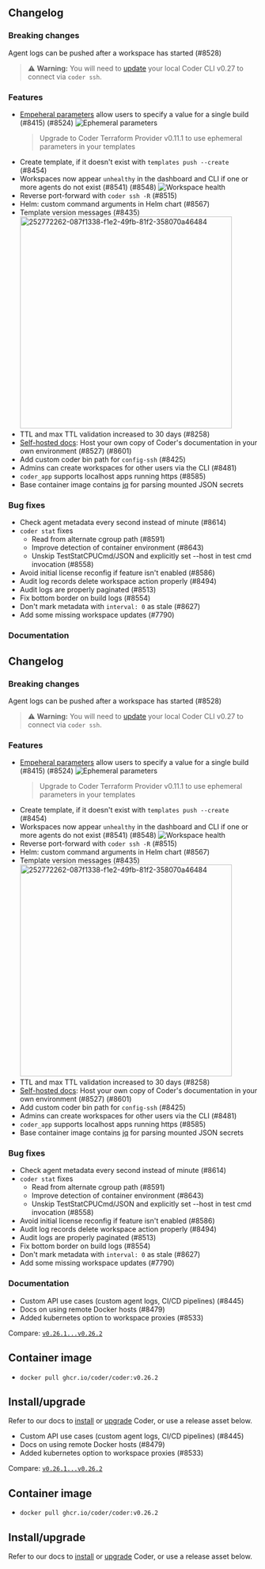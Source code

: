 ## Changelog

### Breaking changes

Agent logs can be pushed after a workspace has started (#8528)

> ⚠️ **Warning:** You will need to [update](https://coder.com/docs/v2/latest/install) your local Coder CLI v0.27 to connect via `coder ssh`.

### Features

- [Empeheral parameters](https://registry.terraform.io/providers/coder/coder/latest/docs/data-sources/parameter#ephemeral) allow users to specify a value for a single build (#8415) (#8524)
  ![Ephemeral parameters](https://github.com/coder/coder/assets/22407953/89df0888-9abc-453a-ac54-f5d0e221b0b9)
  > Upgrade to Coder Terraform Provider v0.11.1 to use ephemeral parameters in your templates
- Create template, if it doesn't exist with `templates push --create` (#8454)
- Workspaces now appear `unhealthy` in the dashboard and CLI if one or more agents do not exist (#8541) (#8548)
  ![Workspace health](https://github.com/coder/coder/assets/22407953/edbb1d70-61b5-4b45-bfe8-51abdab417cc)
- Reverse port-forward with `coder ssh -R` (#8515)
- Helm: custom command arguments in Helm chart (#8567)
- Template version messages (#8435)
  <img width="428" alt="252772262-087f1338-f1e2-49fb-81f2-358070a46484" src="https://github.com/coder/coder/assets/22407953/5f6e5e47-e61b-41f1-92fe-f624e92f8bd3">
- TTL and max TTL validation increased to 30 days (#8258)
- [Self-hosted docs](https://coder.com/docs/v2/latest/install/offline#offline-docs): Host your own copy of Coder's documentation in your own environment (#8527) (#8601)
- Add custom coder bin path for `config-ssh` (#8425)
- Admins can create workspaces for other users via the CLI (#8481)
- `coder_app` supports localhost apps running https (#8585)
- Base container image contains [jq](https://github.com/coder/coder/pull/8563) for parsing mounted JSON secrets

### Bug fixes

- Check agent metadata every second instead of minute (#8614)
- `coder stat` fixes
  - Read from alternate cgroup path (#8591)
  - Improve detection of container environment (#8643)
  - Unskip TestStatCPUCmd/JSON and explicitly set --host in test cmd invocation (#8558)
- Avoid initial license reconfig if feature isn't enabled (#8586)
- Audit log records delete workspace action properly (#8494)
- Audit logs are properly paginated (#8513)
- Fix bottom border on build logs (#8554)
- Don't mark metadata with `interval: 0` as stale (#8627)
- Add some missing workspace updates (#7790)

### Documentation
## Changelog

### Breaking changes

Agent logs can be pushed after a workspace has started (#8528)

> ⚠️ **Warning:** You will need to [update](https://coder.com/docs/v2/latest/install) your local Coder CLI v0.27 to connect via `coder ssh`.

### Features

- [Empeheral parameters](https://registry.terraform.io/providers/coder/coder/latest/docs/data-sources/parameter#ephemeral) allow users to specify a value for a single build (#8415) (#8524)
  ![Ephemeral parameters](https://github.com/coder/coder/assets/22407953/89df0888-9abc-453a-ac54-f5d0e221b0b9)
  > Upgrade to Coder Terraform Provider v0.11.1 to use ephemeral parameters in your templates
- Create template, if it doesn't exist with `templates push --create` (#8454)
- Workspaces now appear `unhealthy` in the dashboard and CLI if one or more agents do not exist (#8541) (#8548)
  ![Workspace health](https://github.com/coder/coder/assets/22407953/edbb1d70-61b5-4b45-bfe8-51abdab417cc)
- Reverse port-forward with `coder ssh -R` (#8515)
- Helm: custom command arguments in Helm chart (#8567)
- Template version messages (#8435)
  <img width="428" alt="252772262-087f1338-f1e2-49fb-81f2-358070a46484" src="https://github.com/coder/coder/assets/22407953/5f6e5e47-e61b-41f1-92fe-f624e92f8bd3">
- TTL and max TTL validation increased to 30 days (#8258)
- [Self-hosted docs](https://coder.com/docs/v2/latest/install/offline#offline-docs): Host your own copy of Coder's documentation in your own environment (#8527) (#8601)
- Add custom coder bin path for `config-ssh` (#8425)
- Admins can create workspaces for other users via the CLI (#8481)
- `coder_app` supports localhost apps running https (#8585)
- Base container image contains [jq](https://github.com/coder/coder/pull/8563) for parsing mounted JSON secrets

### Bug fixes

- Check agent metadata every second instead of minute (#8614)
- `coder stat` fixes
  - Read from alternate cgroup path (#8591)
  - Improve detection of container environment (#8643)
  - Unskip TestStatCPUCmd/JSON and explicitly set --host in test cmd invocation (#8558)
- Avoid initial license reconfig if feature isn't enabled (#8586)
- Audit log records delete workspace action properly (#8494)
- Audit logs are properly paginated (#8513)
- Fix bottom border on build logs (#8554)
- Don't mark metadata with `interval: 0` as stale (#8627)
- Add some missing workspace updates (#7790)

### Documentation

- Custom API use cases (custom agent logs, CI/CD pipelines) (#8445)
- Docs on using remote Docker hosts (#8479)
- Added kubernetes option to workspace proxies (#8533)


Compare: [`v0.26.1...v0.26.2`](https://github.com/coder/coder/compare/v0.26.1...v0.27.0)

## Container image

- `docker pull ghcr.io/coder/coder:v0.26.2`

## Install/upgrade

Refer to our docs to [install](https://coder.com/docs/v2/latest/install) or [upgrade](https://coder.com/docs/v2/latest/admin/upgrade) Coder, or use a release asset below.

- Custom API use cases (custom agent logs, CI/CD pipelines) (#8445)
- Docs on using remote Docker hosts (#8479)
- Added kubernetes option to workspace proxies (#8533)


Compare: [`v0.26.1...v0.26.2`](https://github.com/coder/coder/compare/v0.26.1...v0.27.0)

## Container image

- `docker pull ghcr.io/coder/coder:v0.26.2`

## Install/upgrade

Refer to our docs to [install](https://coder.com/docs/v2/latest/install) or [upgrade](https://coder.com/docs/v2/latest/admin/upgrade) Coder, or use a release asset below.
